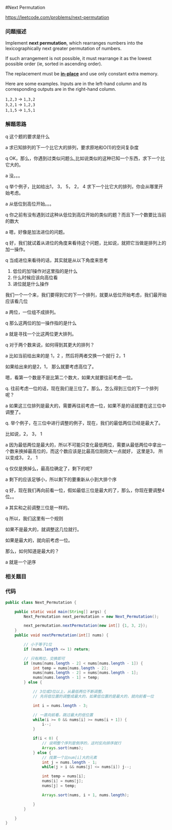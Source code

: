 #Next Permutation

https://leetcode.com/problems/next-permutation

### 问题描述

<p>Implement <strong>next permutation</strong>, which rearranges numbers into the lexicographically next greater permutation of numbers.</p>

<p>If such arrangement is not possible, it must rearrange it as the lowest possible order (ie, sorted in ascending order).</p>

<p>The replacement must be <strong><a href="http://en.wikipedia.org/wiki/In-place_algorithm" target="_blank">in-place</a></strong> and use only constant&nbsp;extra memory.</p>

<p>Here are some examples. Inputs are in the left-hand column and its corresponding outputs are in the right-hand column.</p>

<p><code>1,2,3</code> &rarr; <code>1,3,2</code><br />
<code>3,2,1</code> &rarr; <code>1,2,3</code><br />
<code>1,1,5</code> &rarr; <code>1,5,1</code></p>

### 解题思路


q 这个题的要求是什么

a 求已知排列的下一个比它大的排列，要求原地和O(1)的空间复杂度

q OK，那么，你遇到过类似问题么,比如说类似的这种已知一个东西，求下一个比它大的。

a 没。。。

q 举个例子，比如给出1， 3， 5， 2， 4 求下一个比它大的排列，你会从哪里开始考虑。

a 从低位到高位开始。。。

q 你之前有没有遇到过这种从低位到高位开始的类似的题？而且下一个数要比当前的数大

a 嗯，好像是加法进位的问题。

q 好，我们就试着从进位的角度来看待这个问题，比如说，就把它当做是排列上的加一操作。

q 当成进位来看待的话，其实就是从以下角度来思考

1. 低位的加1操作对这里指的是什么
2. 什么时候应该向高位看
3. 进位就是什么操作

我们一个一个来，我们要得到它的下一个排列，就要从低位开始考虑，我们最开始应该看几位

a 两位，一位组不成排列。

q 那么这两位的加一操作指的是什么

a 就是寻找一个比这两位更大排列。

q 对于两个数来说，如何得到其更大的排列？

a 比如当前给出来的是 1，2 ，然后将两者交换一个就行 2，1

如果给出来的是2，1， 那么就要考虑高位了。

嗯，看第一个数是不是比第二个数大，如果大就要往前考虑一位。

q. 往前考虑一位的话，现在我们是三位了。那么，怎么得到三位的下一个排列呢？

a 如果这三位排列是最大的，需要再往前考虑一位，如果不是的话就要在这三位中调整了。

q. 举个例子，在三位中进行调整的例子，现在，我们的最低两位已经是最大了。

比如说，2， 3， 1

a 因为最低两位是最大的，所以不可能只变化最低两位，需要从最低两位中拿出一个数来换掉最高位的，而这个数应该是比最高位刚刚大一点就好，
这里是3， 所以变成3， 2， 1

q 仅仅是换掉么，最高位确定了，剩下的呢?

a 剩下的应该足够小，所以剩下的要重新从小到大排个序

q 好，现在我们再向前看一位，假如最低三位是最大的了，那么，你现在要调整4位。。

a 其实和之前调整三位是一样的。

q 所以，我们这里有一个规则

如果不是最大的，就调整这几位就行。

如果是最大的，就向前考虑一位。

那么，如何知道是最大的？

a 就是一个逆序







### 相关题目

### 代码

```java
public class Next_Permutation {

    public static void main(String[] args) {
        Next_Permutation next_permutation = new Next_Permutation();

        next_permutation.nextPermutation(new int[] {1, 3, 2});
    }
    public void nextPermutation(int[] nums) {

        // 小于等于1位
        if (nums.length <= 1) return;

        // 只有两位，交换即可
        if (nums[nums.length - 2] < nums[nums.length - 1]) {
            int temp = nums[nums.length - 2];
            nums[nums.length - 2] = nums[nums.length - 1];
            nums[nums.length - 1] = temp;
        } else {

            // 3位或3位以上，从最低两位不断调整。
            // 先将低位置的调整成最大的，如果低位置的是最大的，就向前看一位

            int i = nums.length - 3;

            // 一直向前看，跳过最大的低位置
            while(i >= 0 && nums[i] >= nums[i + 1]) {
                i--;
            }

            if(i < 0) {
                // 说明整个序列是倒序的，这时反向排序就行
                Arrays.sort(nums);
            } else {
                // 找第一个比num[i]大的元素
                int j = nums.length - 1;
                while(j > i && nums[j] <= nums[i]) j--;

                int temp = nums[i];
                nums[i] = nums[j];
                nums[j] = temp;

                Arrays.sort(nums, i + 1, nums.length);

            }
        }

    }
}
```
